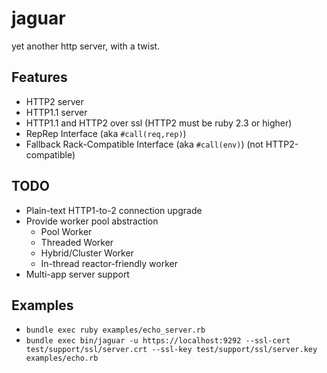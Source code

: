 # jaguar

yet another http server, with a twist.

## Features

* HTTP2 server
* HTTP1.1 server
* HTTP1.1 and HTTP2 over ssl (HTTP2 must be ruby 2.3 or higher)
* RepRep Interface (aka `#call(req,rep)`)
* Fallback Rack-Compatible Interface (aka `#call(env)`) (not HTTP2-compatible)

## TODO

* Plain-text HTTP1-to-2 connection upgrade
* Provide worker pool abstraction
  * Pool Worker
  * Threaded Worker
  * Hybrid/Cluster Worker
  * In-thread reactor-friendly worker
* Multi-app server support

## Examples

* `bundle exec ruby examples/echo_server.rb`
* `bundle exec bin/jaguar -u https://localhost:9292 --ssl-cert test/support/ssl/server.crt --ssl-key test/support/ssl/server.key examples/echo.rb`
